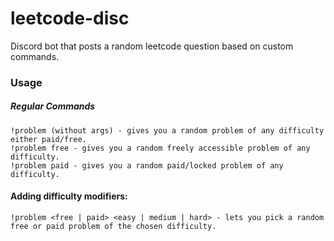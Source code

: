 # leetcode-disc
Discord bot that posts a random leetcode question based on custom commands.

### Usage

##### Regular Commands

`!problem (without args) - gives you a random problem of any difficulty either paid/free.`  
`!problem free - gives you a random freely accessible problem of any difficulty.`  
`!problem paid - gives you a random paid/locked problem of any difficulty.`  

#### Adding difficulty modifiers:

`!problem <free | paid> <easy | medium | hard> - lets you pick a random free or paid problem of the chosen difficulty.`
